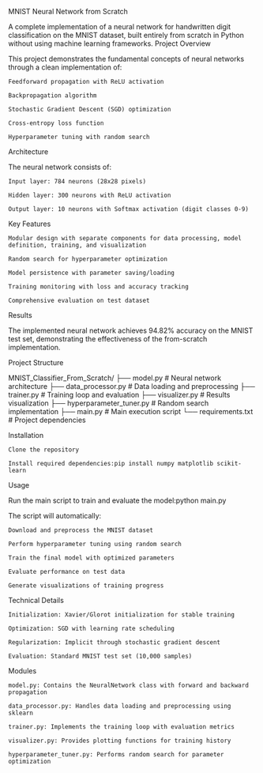 MNIST Neural Network from Scratch

A complete implementation of a neural network for handwritten digit classification on the MNIST dataset, built entirely from scratch in Python without using machine learning frameworks.
Project Overview

This project demonstrates the fundamental concepts of neural networks through a clean implementation of:

    Feedforward propagation with ReLU activation

    Backpropagation algorithm

    Stochastic Gradient Descent (SGD) optimization

    Cross-entropy loss function

    Hyperparameter tuning with random search

Architecture

The neural network consists of:

    Input layer: 784 neurons (28x28 pixels)

    Hidden layer: 300 neurons with ReLU activation

    Output layer: 10 neurons with Softmax activation (digit classes 0-9)

Key Features

    Modular design with separate components for data processing, model definition, training, and visualization

    Random search for hyperparameter optimization

    Model persistence with parameter saving/loading

    Training monitoring with loss and accuracy tracking

    Comprehensive evaluation on test dataset

Results

The implemented neural network achieves 94.82% accuracy on the MNIST test set, demonstrating the effectiveness of the from-scratch implementation.

Project Structure

MNIST_Classifier_From_Scratch/
├── model.py                 # Neural network architecture
├── data_processor.py        # Data loading and preprocessing
├── trainer.py               # Training loop and evaluation
├── visualizer.py            # Results visualization
├── hyperparameter_tuner.py  # Random search implementation
├── main.py                  # Main execution script
└── requirements.txt         # Project dependencies

Installation

    Clone the repository

    Install required dependencies:pip install numpy matplotlib scikit-learn

Usage

Run the main script to train and evaluate the model:python main.py

The script will automatically:

    Download and preprocess the MNIST dataset

    Perform hyperparameter tuning using random search

    Train the final model with optimized parameters

    Evaluate performance on test data

    Generate visualizations of training progress

Technical Details

    Initialization: Xavier/Glorot initialization for stable training

    Optimization: SGD with learning rate scheduling

    Regularization: Implicit through stochastic gradient descent

    Evaluation: Standard MNIST test set (10,000 samples)

Modules

    model.py: Contains the NeuralNetwork class with forward and backward propagation

    data_processor.py: Handles data loading and preprocessing using sklearn

    trainer.py: Implements the training loop with evaluation metrics

    visualizer.py: Provides plotting functions for training history

    hyperparameter_tuner.py: Performs random search for parameter optimization